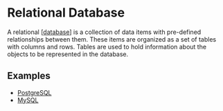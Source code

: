 # Relational Database

A relational [[database]] is a collection of data items with pre-defined relationships between them. These items are organized as a set of tables with columns and rows. Tables are used to hold information about the objects to be represented in the database.

## Examples

- [PostgreSQL](https://www.postgresql.org/)
- [MySQL](https://www.mysql.com/)

[//begin]: # "Autogenerated link references for markdown compatibility"
[database]: database "Database"
[//end]: # "Autogenerated link references"
